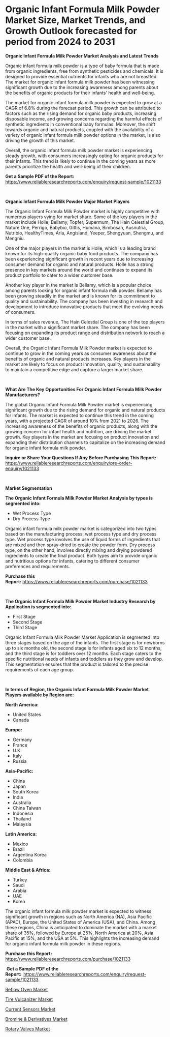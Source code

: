 <p><h1>Organic Infant Formula Milk Powder Market Size, Market Trends, and Growth Outlook forecasted for period from 2024 to 2031</h1></p><p><strong>Organic Infant Formula Milk Powder Market Analysis and Latest Trends</strong></p>
<p><p>Organic infant formula milk powder is a type of baby formula that is made from organic ingredients, free from synthetic pesticides and chemicals. It is designed to provide essential nutrients for infants who are not breastfed. The market for organic infant formula milk powder has been witnessing significant growth due to the increasing awareness among parents about the benefits of organic products for their infants' health and well-being.</p><p>The market for organic infant formula milk powder is expected to grow at a CAGR of 6.8% during the forecast period. This growth can be attributed to factors such as the rising demand for organic baby products, increasing disposable income, and growing concerns regarding the harmful effects of synthetic ingredients in conventional baby formulas. Moreover, the shift towards organic and natural products, coupled with the availability of a variety of organic infant formula milk powder options in the market, is also driving the growth of this market.</p><p>Overall, the organic infant formula milk powder market is experiencing steady growth, with consumers increasingly opting for organic products for their infants. This trend is likely to continue in the coming years as more parents prioritize the health and well-being of their children.</p></p>
<p><strong>Get a Sample PDF of the Report:&nbsp;</strong> <a href="https://www.reliableresearchreports.com/enquiry/request-sample/1021133">https://www.reliableresearchreports.com/enquiry/request-sample/1021133</a></p>
<p>&nbsp;</p>
<p><strong>Organic Infant Formula Milk Powder Major Market Players</strong></p>
<p><p>The Organic Infant Formula Milk Powder market is highly competitive with numerous players vying for market share. Some of the key players in the market include Holle, Bellamy, Topfer, Supermum, The Hain Celestial Group, Nature One, Perrigo, Babybio, Gittis, Humana, Bimbosan, Ausnutria, Nutribio, HealthyTimes, Arla, Angisland, Yeeper, Shengyuan, Shengmu, and Mengniu.</p><p>One of the major players in the market is Holle, which is a leading brand known for its high-quality organic baby food products. The company has been experiencing significant growth in recent years due to increasing consumer demand for organic and natural products. Holle has a strong presence in key markets around the world and continues to expand its product portfolio to cater to a wider customer base.</p><p>Another key player in the market is Bellamy, which is a popular choice among parents looking for organic infant formula milk powder. Bellamy has been growing steadily in the market and is known for its commitment to quality and sustainability. The company has been investing in research and development to introduce innovative products that meet the evolving needs of consumers.</p><p>In terms of sales revenue, The Hain Celestial Group is one of the top players in the market with a significant market share. The company has been focusing on expanding its product range and distribution network to reach a wider customer base.</p><p>Overall, the Organic Infant Formula Milk Powder market is expected to continue to grow in the coming years as consumer awareness about the benefits of organic and natural products increases. Key players in the market are likely to focus on product innovation, quality, and sustainability to maintain a competitive edge and capture a larger market share.</p></p>
<p>&nbsp;</p>
<p><strong>What Are The Key Opportunities For Organic Infant Formula Milk Powder Manufacturers?</strong></p>
<p><p>The global Organic Infant Formula Milk Powder market is experiencing significant growth due to the rising demand for organic and natural products for infants. The market is expected to continue this trend in the coming years, with a projected CAGR of around 10% from 2021 to 2026. The increasing awareness of the benefits of organic products, along with the growing concern for infant health and nutrition, are driving the market growth. Key players in the market are focusing on product innovation and expanding their distribution channels to capitalize on the increasing demand for organic infant formula milk powder.</p></p>
<p><strong>Inquire or Share Your Questions If Any Before Purchasing This Report:</strong> <a href="https://www.reliableresearchreports.com/enquiry/pre-order-enquiry/1021133">https://www.reliableresearchreports.com/enquiry/pre-order-enquiry/1021133</a></p>
<p>&nbsp;</p>
<p><strong>Market Segmentation</strong></p>
<p><strong>The Organic Infant Formula Milk Powder Market Analysis by types is segmented into:</strong></p>
<p><ul><li>Wet Process Type</li><li>Dry Process Type</li></ul></p>
<p><p>Organic infant formula milk powder market is categorized into two types based on the manufacturing process: wet process type and dry process type. Wet process type involves the use of liquid forms of ingredients that are mixed and then spray-dried to create the powder form. Dry process type, on the other hand, involves directly mixing and drying powdered ingredients to create the final product. Both types aim to provide organic and nutritious options for infants, catering to different consumer preferences and requirements.</p></p>
<p><strong>Purchase this Report:&nbsp;</strong><a href="https://www.reliableresearchreports.com/purchase/1021133">https://www.reliableresearchreports.com/purchase/1021133</a></p>
<p>&nbsp;</p>
<p><strong>The Organic Infant Formula Milk Powder Market Industry Research by Application is segmented into:</strong></p>
<p><ul><li>First Stage</li><li>Second Stage</li><li>Third Stage</li></ul></p>
<p><p>Organic Infant Formula Milk Powder Market Application is segmented into three stages based on the age of the infants. The first stage is for newborns up to six months old, the second stage is for infants aged six to 12 months, and the third stage is for toddlers over 12 months. Each stage caters to the specific nutritional needs of infants and toddlers as they grow and develop. This segmentation ensures that the product is tailored to the precise requirements of each age group.</p></p>
<p>&nbsp;</p>
<p><strong>In terms of Region, the Organic Infant Formula Milk Powder Market Players available by Region are:</strong></p>
<p>
    <p> <strong> North America: </strong>
        <ul>
            <li>United States</li>
            <li>Canada</li>
        </ul>
        </p> 
    <p> <strong> Europe: </strong>
        <ul>
            <li>Germany</li>
            <li>France</li>
            <li>U.K.</li>
            <li>Italy</li>
            <li>Russia</li>
        </ul>
        </p> 
    <p> <strong> Asia-Pacific: </strong>
        <ul>
            <li>China</li>
            <li>Japan</li>
            <li>South Korea</li>
            <li>India</li>
            <li>Australia</li>
            <li>China Taiwan</li>
            <li>Indonesia</li>
            <li>Thailand</li>
            <li>Malaysia</li>
        </ul>
        </p> 
    <p> <strong> Latin America: </strong>
        <ul>
            <li>Mexico</li>
            <li>Brazil</li>
            <li>Argentina Korea</li>
            <li>Colombia</li>
        </ul>
        </p> 
    <p> <strong> Middle East & Africa: </strong>
        <ul>
            <li>Turkey</li>
            <li>Saudi</li>
            <li>Arabia</li>
            <li>UAE</li>
            <li>Korea</li>
        </ul>
    </p>
    </p>
<p><p>The organic infant formula milk powder market is expected to witness significant growth in regions such as North America (NA), Asia Pacific (APAC), Europe, the United States of America (USA), and China. Among these regions, China is anticipated to dominate the market with a market share of 35%, followed by Europe at 25%, North America at 20%, Asia Pacific at 15%, and the USA at 5%. This highlights the increasing demand for organic infant formula milk powder in these regions.</p></p>
<p><strong>Purchase this Report: </strong><a href="https://www.reliableresearchreports.com/purchase/1021133">https://www.reliableresearchreports.com/purchase/1021133</a></p>
<p>&nbsp;<strong>Get a Sample PDF of the Report:&nbsp;&nbsp;</strong><a href="https://www.reliableresearchreports.com/enquiry/request-sample/1021133">https://www.reliableresearchreports.com/enquiry/request-sample/1021133</a></p>
<p><strong></strong></p>
<p><p><a href="https://medium.com/@emilyarnold76/reflow-oven-market-size-and-market-trends-complete-industry-overview-2024-to-2031-9214773b0d77">Reflow Oven Market</a></p><p><a href="https://github.com/shotows/Market-Research-Report-List-1/blob/main/tire-vulcanizer-market.md">Tire Vulcanizer Market</a></p><p><a href="https://medium.com/@emilyarnold76/current-sensors-market-furnishes-information-on-market-share-market-trends-and-market-growth-db01f3188cbb">Current Sensors Market</a></p><p><a href="https://github.com/beatblasta/Market-Research-Report-List-1/blob/main/bromine-derivatives-market.md">Bromine & Derivatives Market</a></p><p><a href="https://medium.com/@shirleygreene26/rotary-valves-market-size-reveals-the-best-marketing-channels-in-global-industry-49655904b587">Rotary Valves Market</a></p></p>